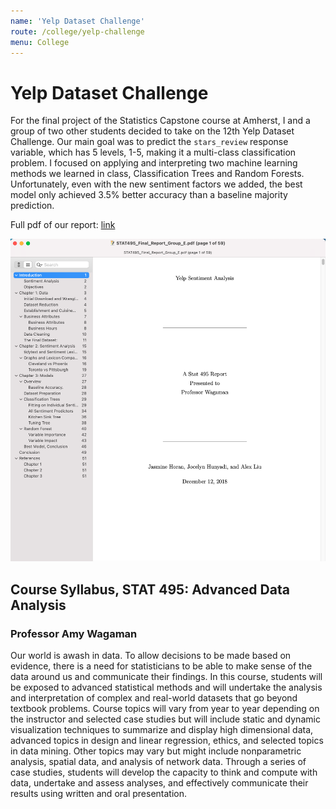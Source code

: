 ```yaml
---
name: 'Yelp Dataset Challenge'
route: /college/yelp-challenge
menu: College
---
```


# Yelp Dataset Challenge

For the final project of the Statistics Capstone course at Amherst, I and a group of two other students decided to take on the 12th Yelp Dataset Challenge. Our main goal was to predict the `stars_review` response variable, which has 5 levels, 1-5, making it a multi-class classification problem. I focused on applying and interpreting two machine learning methods we learned in class, Classification Trees and Random Forests. Unfortunately, even with the new sentiment factors we added, the best model only achieved 3.5% better accuracy than a baseline majority prediction.

Full pdf of our report: [link](/pdfs/STAT495_Final_Report_Group_E.pdf)

![First Page of Report](./report-preview.png)

## Course Syllabus, STAT 495: Advanced Data Analysis
### Professor Amy Wagaman
Our world is awash in data. To allow decisions to be made based on evidence, there is a need for statisticians to be able to make sense of the data around us and communicate their findings. In this course, students will be exposed to advanced statistical methods and will undertake the analysis and interpretation of complex and real-world datasets that go beyond textbook problems. Course topics will vary from year to year depending on the instructor and selected case studies but will include static and dynamic visualization techniques to summarize and display high dimensional data, advanced topics in design and linear regression, ethics, and selected topics in data mining. Other topics may vary but might include nonparametric analysis, spatial data, and analysis of network data. Through a series of case studies, students will develop the capacity to think and compute with data, undertake and assess analyses, and effectively communicate their results using written and oral presentation.